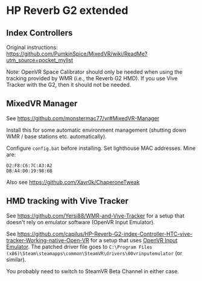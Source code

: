 # HP Reverb G2 extended

## Index Controllers

Original instructions: https://github.com/PumkinSpice/MixedVR/wiki/ReadMe?utm_source=pocket_mylist

Note: OpenVR Space Calibrator should only be needed when using the tracking
provided by WMR (i.e., the Reverb G2 HMD). If you use Vive Tracker with the
G2, then it should not be needed.

## MixedVR Manager

See https://github.com/monstermac77/vr#MixedVR-Manager

Install this for some automatic environment management (shutting down WMR / base stations etc. automatically).

Configure `config.bat` before installing. Set lighthouse MAC addresses.
Mine are:
```
D2:F8:C6:7C:A3:A2
DB:A4:D0:19:98:6B
```

Also see https://github.com/Xavr0k/ChaperoneTweak

## HMD tracking with Vive Tracker

See https://github.com/Yersi88/WMR-and-Vive-Tracker for a setup that doesn't rely on
emulator software (OpenVR Input Emulator).

See https://github.com/capilus/HP-Reverb-G2-index-Controller-HTC-vive-tracker-Working-native-Open-VR
for a setup that uses [OpenVR Input Emulator](https://github.com/matzman666/OpenVR-InputEmulator/releases).
The patched driver file goes to
`C:\Program Files (x86)\Steam\steamapps\common\SteamVR\drivers\00vrinputemulator` (or similar).

You probably need to switch to SteamVR Beta Channel in either case.
